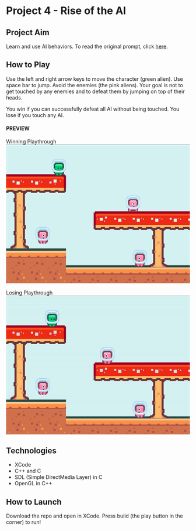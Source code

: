 
# Project 4 - Rise of the AI
## Project Aim
Learn and use AI behaviors. To read the original prompt, click [here](https://github.com/carmineguida/CS3113/blob/master/Projects/Project%204%20-%20Rise%20of%20the%20AI.pdf). 

## How to Play

Use the left and right arrow keys to move the character (green alien). Use space bar to jump. Avoid the enemies (the pink aliens). Your goal is not to get touched by any enemies and to defeat them by jumping on top of their heads.

You win if you can successfully defeat all AI without being touched. You lose if you touch any AI.

#### PREVIEW

Winning Playthrough <br>
![proj-4-gif-win](https://github.com/baelul/CSUY3113/blob/main/Proj4/Proj4Win.gif)

Losing Playthrough<br>
![proj-4-gif-lose](https://github.com/baelul/CSUY3113/blob/main/Proj4/Proj4Lose.gif)

## Technologies
* XCode
* C++ and C
* SDL (Simple DirectMedia Layer) in C
* OpenGL in C++

## How to Launch
Download the repo and open in XCode. Press build (the play button in the corner) to run!
